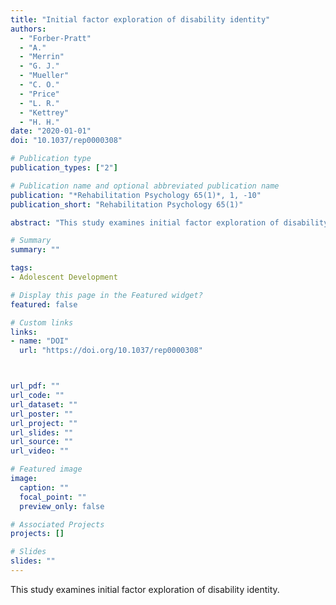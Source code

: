 ```yaml
---
title: "Initial factor exploration of disability identity"
authors:
  - "Forber-Pratt"
  - "A."
  - "Merrin"
  - "G. J."
  - "Mueller"
  - "C. O."
  - "Price"
  - "L. R."
  - "Kettrey"
  - "H. H."
date: "2020-01-01"
doi: "10.1037/rep0000308"

# Publication type
publication_types: ["2"]

# Publication name and optional abbreviated publication name
publication: "*Rehabilitation Psychology 65(1)*, 1, -10"
publication_short: "Rehabilitation Psychology 65(1)"

abstract: "This study examines initial factor exploration of disability identity."

# Summary
summary: ""

tags:
- Adolescent Development

# Display this page in the Featured widget?
featured: false

# Custom links
links:
- name: "DOI"
  url: "https://doi.org/10.1037/rep0000308"



url_pdf: ""
url_code: ""
url_dataset: ""
url_poster: ""
url_project: ""
url_slides: ""
url_source: ""
url_video: ""

# Featured image
image:
  caption: ""
  focal_point: ""
  preview_only: false

# Associated Projects
projects: []

# Slides
slides: ""
---
```


This study examines initial factor exploration of disability identity.
